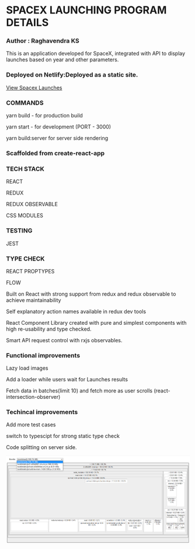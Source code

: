 # SPACEX LAUNCHING PROGRAM DETAILS

### Author : Raghavendra KS

This is an application developed for SpaceX, integrated with API to display launches based on year and other parameters.

### Deployed on Netlify:Deployed as a static site.

[View Spacex Launches](https://spacex-p.netlify.app/)



### COMMANDS
yarn build  - for production build


yarn start - for development (PORT - 3000)

yarn build:server for server side rendering



### Scaffolded from create-react-app


### TECH STACK
REACT


REDUX


REDUX OBSERVABLE


CSS MODULES 

### TESTING 


JEST

### TYPE CHECK


REACT PROPTYPES


FLOW



Built on React with strong support from redux and redux observable to achieve  maintainability

Self explanatory action names available in redux dev tools

React Component Library created with pure and simplest components with high re-usability and type checked.

Smart API request control with rxjs observables.


### Functional improvements

Lazy load images 


Add a loader while users wait for Launches results


Fetch data in batches(limit 10) and fetch more  as user scrolls (react-intersection-observer)

### Techincal improvements


Add more test cases


switch to typescipt for strong static type check


Code splitting on server side.




![Bundle Analyzer](report.png "Bundle Analyzer")



